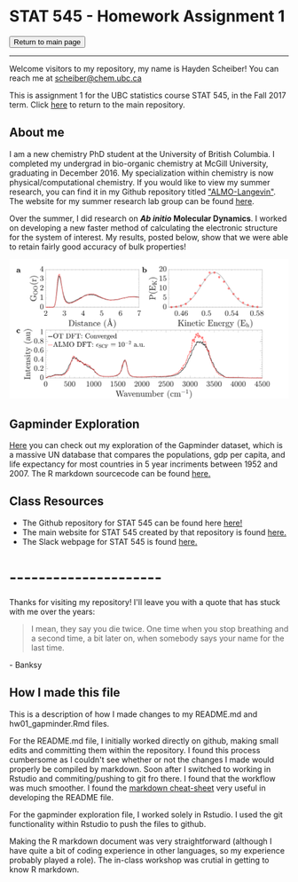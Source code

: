 # STAT 545 - Homework Assignment 1

<form action="https://github.com/HScheiber/STAT545-hw-Scheiber-Hayden/blob/master/README.md">
<input type="submit" value="Return to main page" />
</form>

---

Welcome visitors to my repository, my name is Hayden Scheiber! You can reach me at scheiber@chem.ubc.ca

This is assignment 1 for the UBC statistics course STAT 545, in the Fall 2017 term. Click [here](https://github.com/HScheiber/STAT545-hw-Scheiber-Hayden/blob/master/README.md "Home") to return to the main repository.

## About me
I am a new chemistry PhD student at the University of British Columbia. I completed my undergrad in bio-organic chemistry at McGill University, graduating in December 2016.
My specialization within chemistry is now physical/computational chemistry. If you would like to view my summer research, you can find it in my Github repository titled ["ALMO-Langevin"](https://github.com/HScheiber/ALMO-Langevin-Manuscript.git "Warning: it's in LaTeX format!"). The website for my summer research lab group can be found [here](http://khaliullin.com/ "Check out 'Team and Openings' to see a picture of me").

Over the summer, I did research on __*Ab initio* Molecular Dynamics__. I worked on developing a new faster method of calculating the electronic structure for the system of interest. My results, posted below, show that we were able to retain fairly good accuracy of bulk properties!

![](research_results.png "This is a comparison of bulk system properties of water between a well-developed accurate calculation method (OT DFT), and our new method called Absolutely Localized Molecular Orbitals (ALMO DFT)")

## Gapminder Exploration
[Here](hw01_gapminder.md "Gapminder Exploration") you can check out my exploration of the Gapminder dataset, which is a massive UN database that compares the populations, gdp per capita, and life expectancy for most countries in 5 year incriments between 1952 and 2007. The R markdown sourcecode can be found [here.](https://github.com/HScheiber/STAT545-hw-Scheiber-Hayden/blob/master/hw01/hw01_gapminder.Rmd)

## Class Resources
- The Github repository for STAT 545 can be found here [here!](https://github.com/STAT545-UBC/STAT545-UBC.github.io.git "STAT 545 Respoitory")
- The main website for STAT 545 created by that repository is found [here.](http://stat545.com/ "STAT 545 Main Webpage")
- The Slack webpage for STAT 545 is found [here.](https://stat545-2017.slack.com "STAT 545 Slack Webpage")

# ---------------------

Thanks for visiting my repository! I'll leave you with a quote that has stuck with me over the years:

> I mean, they say you die twice. One time when you stop breathing and a second 
time, a bit later on, when somebody says your name for the last time.

  \- Banksy

## How I made this file
This is a description of how I made changes to my README.md and hw01_gapminder.Rmd files.

For the README.md file, I initially worked directly on github, making small edits and committing them within the repository. 
I found this process cumbersome as I couldn't see whether or not the changes I made would properly be compiled by markdown. Soon after I switched to working in Rstudio and commiting/pushing to git fro there. I found that the workflow was much smoother.
I found the [markdown cheat-sheet](https://github.com/adam-p/markdown-here/wiki/Markdown-Cheatsheet) very useful in developing the README file.

For the gapminder exploration file, I worked solely in Rstudio. I used the git functionality within Rstudio to push the files to github.

Making the R markdown document was very straightforward (although I have quite a bit of coding experience in other languages, so my experience probably played a role). The in-class workshop was crutial in getting to know R markdown.


